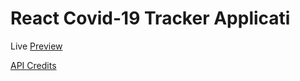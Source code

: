 # React Covid-19 Tracker Applicati

Live [Preview](https://covid19-tracker-mr62.web.app/)

[API Credits](https://covid19.mathdro.id/api/)
